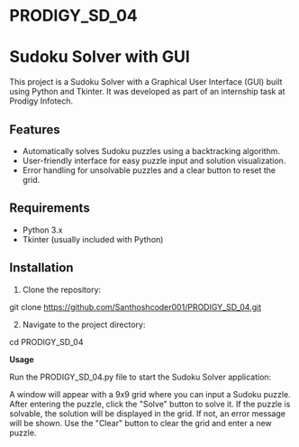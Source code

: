 # PRODIGY_SD_04

# Sudoku Solver with GUI

This project is a Sudoku Solver with a Graphical User Interface (GUI) built using Python and Tkinter. It was developed as part of an internship task at Prodigy Infotech.

## Features

- Automatically solves Sudoku puzzles using a backtracking algorithm.
- User-friendly interface for easy puzzle input and solution visualization.
- Error handling for unsolvable puzzles and a clear button to reset the grid.

## Requirements

- Python 3.x
- Tkinter (usually included with Python)

## Installation

1. Clone the repository:

git clone https://github.com/Santhoshcoder001/PRODIGY_SD_04.git

2. Navigate to the project directory:

cd PRODIGY_SD_04

**Usage**

Run the PRODIGY_SD_04.py file to start the Sudoku Solver application:

A window will appear with a 9x9 grid where you can input a Sudoku puzzle. After entering the puzzle, click the "Solve" button to solve it. If the puzzle is solvable, the solution will be displayed in the grid. If not, an error message will be shown. Use the "Clear" button to clear the grid and enter a new puzzle.



